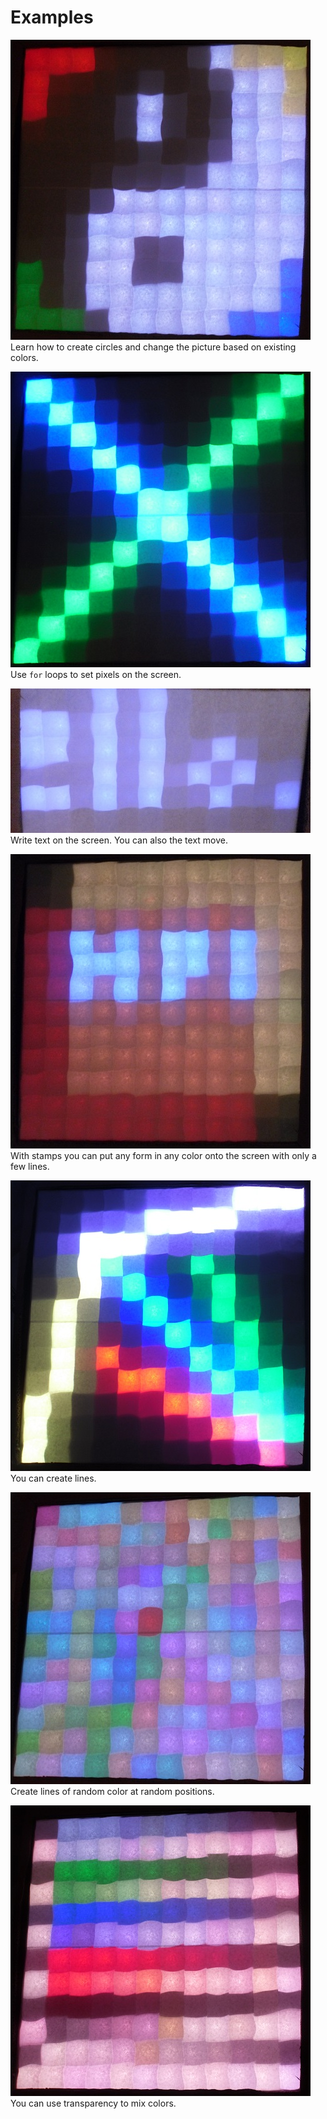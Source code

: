 Examples
========

![coderdojo](coderdojo/coderdojo.jpg)  
Learn how to create circles and change the picture based on existing colors.

![cross](cross/cross.jpg)  
Use `for` loops to set pixels on the screen.

![Hello_World](Hello_World/Hello_World.jpg)  
Write text on the screen. You can also the text move.

![hpi_logo](hpi_logo/hpi_logo.jpg)  
With stamps you can put any form in any color onto the screen with only a few lines.

![lines](lines/lines.jpg)  
You can create lines.

![random_lines](random_lines/random_lines.jpg)  
Create lines of random color at random positions.

![transparency](transparency/transparency.jpg)  
You can use transparency to mix colors.

